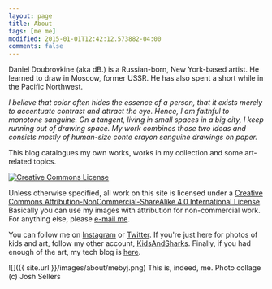 ```yaml
---
layout: page
title: About
tags: [me me]
modified: 2015-01-01T12:42:12.573882-04:00
comments: false
---
```


Daniel Doubrovkine (aka dB.) is a Russian-born, New York-based artist. He learned to draw in Moscow, former USSR. He has also spent a short while in the Pacific Northwest.

_I believe that color often hides the essence of a person, that it exists merely to accentuate contrast and attract the eye. Hence, I am faithful to monotone sanguine. On a tangent, living in small spaces in a big city, I keep running out of drawing space. My work combines those two ideas and consists mostly of human-size conte crayon sanguine drawings on paper._

This blog catalogues my own works, works in my collection and some art-related topics.

<div class='license'>
  <a rel="license" href="http://creativecommons.org/licenses/by-nc-sa/4.0/"><img alt="Creative Commons License" style="border-width:0" src="https://i.creativecommons.org/l/by-nc-sa/4.0/88x31.png" /></a>
</div>

Unless otherwise specified, all work on this site is licensed under a <a rel="license" href="http://creativecommons.org/licenses/by-nc-sa/4.0/">Creative Commons Attribution-NonCommercial-ShareAlike 4.0 International License</a>. Basically you can use my images with attribution for non-commercial work. For anything else, please <a href="mailto:dblock@dblock.org">e-mail me</a>.

You can follow me on [Instagram](http://instagram.com/dblockdotorg) or [Twitter](https://twitter.com/dblockdotorg). If you're just here for photos of kids and art, follow my other account, [KidsAndSharks](https://instagram.com/kidsandsharks). Finally, if you had enough of the art, my tech blog is [here](http://code.dblock.org).

![]({{ site.url }}/images/about/mebyj.png)
This is, indeed, me. Photo collage (c) Josh Sellers
